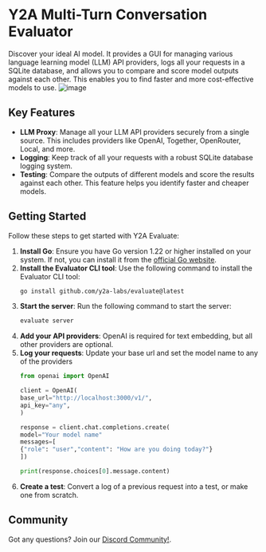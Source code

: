 # Y2A Multi-Turn Conversation Evaluator

Discover your ideal AI model. It provides a GUI for managing various language learning model (LLM) API providers, logs all your requests in a SQLite database, and allows you to compare and score model outputs against each other. This enables you to find faster and more cost-effective models to use.
![image](https://github.com/y2a-labs/evaluate/assets/151597434/492d3e6b-0a8b-4854-b201-3abad6171540)

## Key Features

- **LLM Proxy**: Manage all your LLM API providers securely from a single source. This includes providers like OpenAI, Together, OpenRouter, Local, and more.
- **Logging**: Keep track of all your requests with a robust SQLite database logging system.
- **Testing**: Compare the outputs of different models and score the results against each other. This feature helps you identify faster and cheaper models.

## Getting Started

Follow these steps to get started with Y2A Evaluate:

1. **Install Go**: Ensure you have Go version 1.22 or higher installed on your system. If not, you can install it from the [official Go website](https://go.dev/doc/install).
2. **Install the Evaluator CLI tool**: Use the following command to install the Evaluator CLI tool:
    ```bash
    go install github.com/y2a-labs/evaluate@latest
    ```
3. **Start the server**: Run the following command to start the server:
    ```bash
    evaluate server
    ```
4. **Add your API providers**: OpenAI is required for text embedding, but all other providers are optional.
5. **Log your requests**: Update your base url and set the model name to any of the providers
    ```python
    from openai import OpenAI

    client = OpenAI(
    base_url="http://localhost:3000/v1/",
    api_key="any",
    )

    response = client.chat.completions.create(
    model="Your model name"
    messages=[
    {"role": "user","content": "How are you doing today?"}
    ])

    print(response.choices[0].message.content)
    ```
6. **Create a test**: Convert a log of a previous request into a test, or make one from scratch.

## Community

Got any questions? Join our [Discord Community!](https://discord.gg/HXgSS7RuWc).
